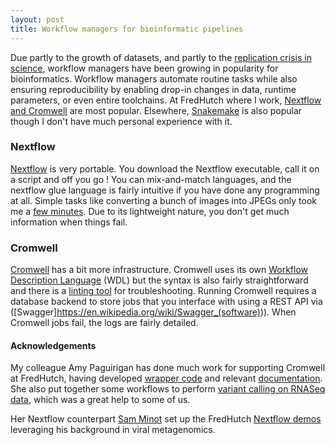 ```yaml
---
layout: post
title: Workflow managers for bioinformatic pipelines
---
```


Due partly to the growth of datasets, and partly to the [replication crisis in science](https://jamanetwork.com/journals/jama/fullarticle/201218), workflow managers have been growing in popularity for bioinformatics. Workflow managers automate routine tasks while also ensuring reproducibility by enabling drop-in changes in data, runtime parameters, or even entire toolchains. At FredHutch where I work, [Nextflow and Cromwell](https://sciwiki.fredhutch.org/scicomputing/software_overview/#workflow-managers) are most popular. Elsewhere, [Snakemake](https://github.com/snakemake/snakemake) is also popular though I don't have much personal experience with it. 

### Nextflow
[Nextflow](https://www.nextflow.io/) is very portable. You download the Nextflow executable, call it on a script and off you go ! You can mix-and-match languages, and the nextflow glue language is fairly intuitive if you have done any programming at all. Simple tasks like converting a bunch of images into JPEGs only took me a [few minutes](https://github.com/ptvan/aws/blob/master/image_processing.nf). Due to its lightweight nature, you don't get much information when things fail.

### Cromwell
[Cromwell](https://github.com/broadinstitute/cromwell) has a bit more infrastructure. Cromwell uses its own [Workflow Description Language](https://openwdl.org/) (WDL) but the syntax is also fairly straightforward and there is a [linting tool](https://cromwell.readthedocs.io/en/stable/WOMtool/) for troubleshooting. Running Cromwell requires a database backend to store jobs that you interface with using a REST API via ([Swagger]https://en.wikipedia.org/wiki/Swagger_(software))).  When Cromwell jobs fail, the logs are fairly detailed.

#### Acknowledgements
My colleague Amy Paguirigan has done much work for supporting Cromwell at FredHutch, having developed [wrapper code](https://github.com/fredhutch/fh.wdlr) and relevant [documentation](https://sciwiki.fredhutch.org/compdemos/Cromwell/). She also put together some workflows to perform [variant calling on RNASeq data](https://github.com/FredHutch/tg-wdl-RNAseqVariantCalling), which was a great help to some of us.

Her Nextflow counterpart [Sam Minot](https://www.minot.bio/) set up the FredHutch [Nextflow demos](https://github.com/FredHutch/nf-core-aligngenomes) leveraging his background in viral metagenomics.
